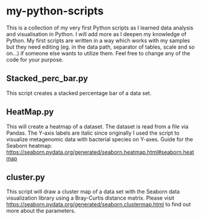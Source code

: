 # my-python-scripts
This is a collection of my very first Python scripts as I learned data analysis and visualisation in Python. I will add more as I deepen my knowledge of Python.  My first scripts are written in a way which works with my samples but they need editing (eg. in the data path, separator of tables, scale and so on...) if someone else wants to utilize them. Feel free to change any of the code for your purpose.

## Stacked_perc_bar.py

This script creates a stacked percentage bar of a data set. 

## HeatMap.py
This will create a heatmap of a dataset. The dataset is read from a file via Pandas. The Y-axis labels are italic since originally I used the script to visualize metagenomic data with bacterial species on Y-axes. Guide for the Seaborn heatmap: https://seaborn.pydata.org/generated/seaborn.heatmap.html#seaborn.heatmap

## cluster.py

This script will draw a cluster map of a data set with the Seaborn data visualization library using a Bray-Curtis distance matrix. Please visit https://seaborn.pydata.org/generated/seaborn.clustermap.html to find out more about the parameters. 


